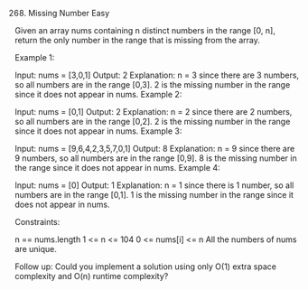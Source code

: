 268. Missing Number
Easy

Given an array nums containing n distinct numbers in the range [0, n], return the only number in the range that is missing from the array.


Example 1:

Input: nums = [3,0,1]
Output: 2
Explanation: n = 3 since there are 3 numbers, so all numbers are in the range [0,3]. 2 is the missing number in the range since it does not appear in nums.
Example 2:

Input: nums = [0,1]
Output: 2
Explanation: n = 2 since there are 2 numbers, so all numbers are in the range [0,2]. 2 is the missing number in the range since it does not appear in nums.
Example 3:

Input: nums = [9,6,4,2,3,5,7,0,1]
Output: 8
Explanation: n = 9 since there are 9 numbers, so all numbers are in the range [0,9]. 8 is the missing number in the range since it does not appear in nums.
Example 4:

Input: nums = [0]
Output: 1
Explanation: n = 1 since there is 1 number, so all numbers are in the range [0,1]. 1 is the missing number in the range since it does not appear in nums.


Constraints:

n == nums.length
1 <= n <= 104
0 <= nums[i] <= n
All the numbers of nums are unique.


Follow up: Could you implement a solution using only O(1) extra space complexity and O(n) runtime complexity?
